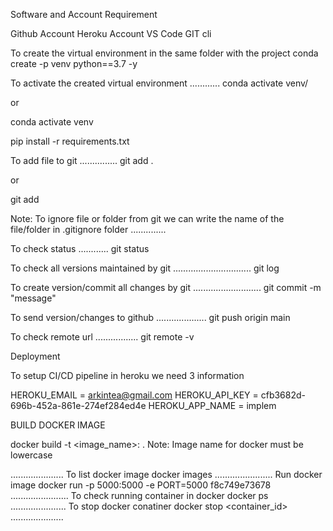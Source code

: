 Software and Account Requirement

Github Account
Heroku Account
VS Code
GIT cli

To create the virtual environment in the same folder with the project
conda create -p venv python==3.7 -y

To activate the created virtual environment
............
conda activate venv/

or

conda activate venv

pip install -r requirements.txt

To add file to git
...............
git add .

or 

git add <filename>

Note: To ignore file or folder from git we can write the name of the file/folder in .gitignore folder
..............

To check status
............
git status

To check all versions maintained by git
...............................
git log

To create version/commit all changes by git
...........................
git commit -m "message"

To send version/changes to github
....................
git push origin main

To check remote url
.................
git remote -v


Deployment

To setup CI/CD pipeline in heroku we need 3 information

HEROKU_EMAIL = arkintea@gmail.com
HEROKU_API_KEY = cfb3682d-696b-452a-861e-274ef284ed4e
HEROKU_APP_NAME = implem

BUILD DOCKER IMAGE

docker build -t <image_name>:<tagname> .
Note: Image name for docker must be lowercase

.....................
To list docker image
docker images
.......................
Run docker image
docker run -p 5000:5000 -e PORT=5000 f8c749e73678
.......................
To check running container in docker
docker ps
......................
To stop docker conatiner
docker stop <container_id>
.....................